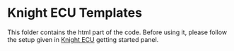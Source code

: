 # Knight ECU Templates
This folder contains the html part of the code. Before using it, please follow the setup given in [Knight ECU](https://github.com/spitzc32/Project-ECU/tree/master/KnightECU#getting-started) getting started panel.
